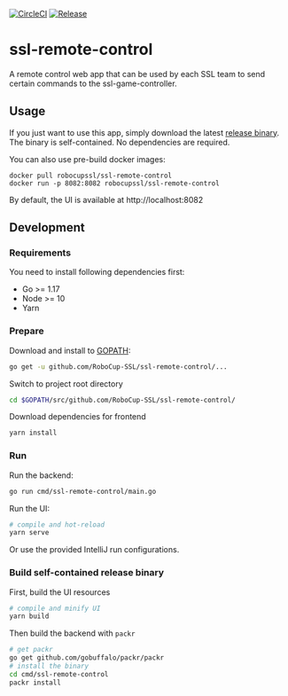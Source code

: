 [![CircleCI](https://circleci.com/gh/RoboCup-SSL/ssl-remote-control/tree/master.svg?style=svg)](https://circleci.com/gh/RoboCup-SSL/ssl-remote-control/tree/master)
[![Release](https://img.shields.io/github/release/RoboCup-SSL/ssl-remote-control.svg?style=flat-square)](https://github.com/RoboCup-SSL/ssl-remote-control/releases/latest)

# ssl-remote-control

A remote control web app that can be used by each SSL team to send certain commands to the ssl-game-controller.

## Usage
If you just want to use this app, simply download the latest [release binary](https://github.com/RoboCup-SSL/ssl-remote-control/releases/latest).
The binary is self-contained. No dependencies are required.

You can also use pre-build docker images:
```shell script
docker pull robocupssl/ssl-remote-control
docker run -p 8082:8082 robocupssl/ssl-remote-control
```

By default, the UI is available at http://localhost:8082

## Development

### Requirements
You need to install following dependencies first: 
 * Go >= 1.17
 * Node >= 10
 * Yarn

### Prepare
Download and install to [GOPATH](https://github.com/golang/go/wiki/GOPATH):
```bash
go get -u github.com/RoboCup-SSL/ssl-remote-control/...
```
Switch to project root directory
```bash
cd $GOPATH/src/github.com/RoboCup-SSL/ssl-remote-control/
```
Download dependencies for frontend
```bash
yarn install
```

### Run
Run the backend:
```bash
go run cmd/ssl-remote-control/main.go
```

Run the UI:
```bash
# compile and hot-reload
yarn serve
```
Or use the provided IntelliJ run configurations.

### Build self-contained release binary
First, build the UI resources
```bash
# compile and minify UI
yarn build
```
Then build the backend with `packr`
```bash
# get packr
go get github.com/gobuffalo/packr/packr
# install the binary
cd cmd/ssl-remote-control
packr install
```
